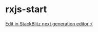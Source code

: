 # rxjs-start

[Edit in StackBlitz next generation editor ⚡️](https://stackblitz.com/~/github.com/llitalk/rxjs-start)